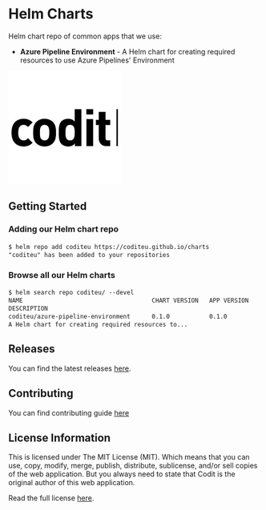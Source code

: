 # Helm Charts
Helm chart repo of common apps that we use:

- **Azure Pipeline Environment** - A Helm chart for creating required resources to use Azure Pipelines' Environment

![Codit logo](./media/logo.png)

## Getting Started
### Adding our Helm chart repo

```console
$ helm repo add coditeu https://coditeu.github.io/charts
"coditeu" has been added to your repositories
```

### Browse all our Helm charts
```
$ helm search repo coditeu/ --devel
NAME                                    CHART VERSION   APP VERSION     DESCRIPTION
coditeu/azure-pipeline-environment      0.1.0           0.1.0           A Helm chart for creating required resources to...
```

## Releases

You can find the latest releases [here](https://github.com/coditeu/charts/releases).

## Contributing

You can find contributing guide [here](./CONTRIBUTING.md)

## License Information
This is licensed under The MIT License (MIT). Which means that you can use, copy, modify, merge, publish, distribute, sublicense, and/or sell copies of the web application. But you always need to state that Codit is the original author of this web application.

Read the full license [here](https://github.com/CoditEU/charts/blob/master/LICENSE).
